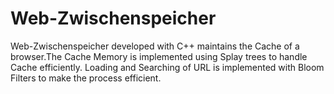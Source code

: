 # Web-Zwischenspeicher
Web-Zwischenspeicher developed with C++ maintains the Cache of a browser.The Cache Memory is implemented using Splay trees to handle Cache efficiently. Loading and Searching of URL is implemented with Bloom Filters to make the process efficient.
